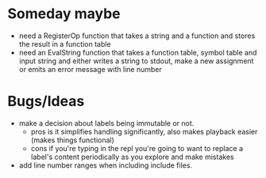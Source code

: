 
# Someday maybe

+ need a RegisterOp function that takes a string and a function and stores the result in a function table
+ need an EvalString function that takes a function table, symbol table and input string and either writes a string to stdout, make a new assignment or emits an error message with line number


# Bugs/Ideas

+ make a decision about labels being immutable or not.
    + pros is it simplifies handling significantly, also makes playback easier (makes things functional)
    + cons if you're typing in the repl you're going to want to replace a label's content periodically as you explore and make mistakes
+ add line number ranges when including include files.

